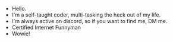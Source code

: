 - Hello.
- I'm a self-taught coder, multi-tasking the heck out of my life.
- I'm always active on discord, so if you want to find me, DM me.
- Certified Internet Funnyman
- Wowie!

<!---
Spider-XD-Gaming/Spider-XD-Gaming is a ✨ special ✨ repository because its `README.md` (this file) appears on your GitHub profile.
You can click the Preview link to take a look at your changes.
--->
